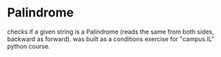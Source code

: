 # Palindrome

checks if a given string is a Palindrome (reads the same from both sides, backward as forward).
was built as a conditions exercise for "campus.IL" python course.
